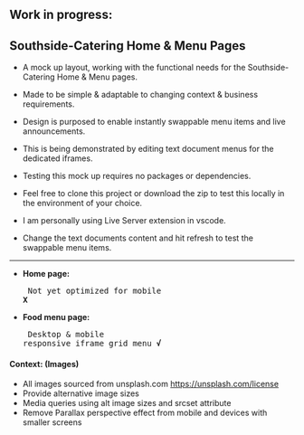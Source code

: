 ## Work in progress:
## Southside-Catering Home & Menu Pages 
- A mock up layout, working with the functional needs for the Southside-Catering Home & Menu pages.
- Made to be simple & adaptable to changing context & business requirements.
- Design is purposed to enable instantly swappable menu items and live announcements.
- This is being demonstrated by editing text document menus for the dedicated iframes.

- Testing this mock up requires no packages or dependencies.
- Feel free to clone this project or download the zip to test this locally in the environment of your choice.
- I am personally using Live Server extension in vscode.
- Change the text documents content and hit refresh to test the swappable menu items.
---

- **Home page:**<pre> Not yet optimized for mobile                      **X**</pre>
- **Food menu page:**<pre> Desktop & mobile responsive iframe grid menu      **√**</pre>

#### Context: (Images)
- All images sourced from unsplash.com   https://unsplash.com/license
- Provide alternative image sizes 
- Media queries using alt image sizes and srcset attribute
- Remove Parallax perspective effect from mobile and devices with smaller screens